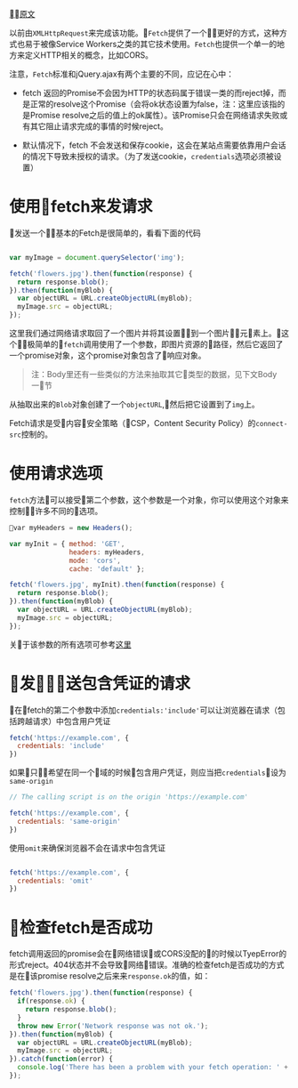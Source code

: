 [原文](https://developer.mozilla.org/en-US/docs/Web/API/Fetch_API/Using_Fetch)

<!--
This kind of functionality was previously achieved using XMLHttpRequest. Fetch provides a better alternative that can be easily used by other technologies such as Service Workers. Fetch also provides a single logical place to define other HTTP-related concepts such as CORS and extensions to HTTP.

Note that the fetch specification differs from jQuery.ajax() in mainly two ways that bear keeping in mind:

The Promise returned from fetch() won’t reject on HTTP error status even if the response is an HTTP 404 or 500. Instead, it will resolve normally (with ok status set to false), and it will only reject on network failure or if anything prevented the request from completing.
By default, fetch won't send or receive any cookies from the server, resulting in (导致) unauthenticated requests if the site relies on maintaining a user session (to send cookies, the credentials init option must be set).

-->
以前由`XMLHttpRequest`来完成该功能。`Fetch`提供了一个更好的方式，这种方式也易于被像Service Workers之类的其它技术使用。`Fetch`也提供一个单一的地方来定义HTTP相关的概念，比如CORS。

注意，`Fetch`标准和jQuery.ajax有两个主要的不同，应记在心中：

+ fetch 返回的Promise不会因为HTTP的状态码属于错误一类的而reject掉，而是正常的resolve这个Promise（会将ok状态设置为false，注：这里应该指的是Promise resolve之后的值上的ok属性）。该Promise只会在网络请求失败或有其它阻止请求完成的事情的时候reject。

+ 默认情况下，fetch 不会发送和保存cookie，这会在某站点需要依靠用户会话的情况下导致未授权的请求。（为了发送cookie，`credentials`选项必须被设置）

<!--

# Making fetch requests

A basic fetch request is really simple to set up. Have a look at the following code:

var myImage = document.querySelector('img');

fetch('flowers.jpg').then(function(response) {
  return response.blob();
}).then(function(myBlob) {
  var objectURL = URL.createObjectURL(myBlob);
  myImage.src = objectURL;
});

-->

# 使用fetch来发请求
发送一个基本的Fetch是很简单的，看看下面的代码
```javascript

var myImage = document.querySelector('img');

fetch('flowers.jpg').then(function(response) {
  return response.blob();
}).then(function(myBlob) {
  var objectURL = URL.createObjectURL(myBlob);
  myImage.src = objectURL;
});

```
<!--
Here we are fetching an image across the network and inserting it into an <img> element. The simplest use of fetch() takes one argument — the path to the resource you want to fetch — and returns a promise containing the response (a Response object).

This is just an HTTP response of course, not the actual image. To extract the image body content from the response, we use the blob() method (defined on the Body mixin, which is implemented by both the Request and Response objects.)
-->
这里我们通过网络请求取回了一个图片并将其设置到一个图片元素上。这个极简单的`fetch`调用使用了一个参数，即图片资源的路径，然后它返回了一个promise对象，这个promise对象包含了响应对象。

<!--Note: The Body mixin also has similar methods to extract other types of body content; see the Body section for more.-->
>注：Body里还有一些类似的方法来抽取其它类型的数据，见下文Body一节
<!--
An objectURL is then created from the extracted Blob, which is then inserted into the img.

Fetch requests are controlled by the connect-src directive of Content Security Policy rather than the directive of the resources it's retrieving.
-->

从抽取出来的`Blob`对象创建了一个`objectURL`,然后把它设置到了`img`上。

Fetch请求是受内容安全策略（CSP，Content Security Policy）的`connect-src`控制的。

<!--
Supplying request options

The fetch() method can optionally accept a second parameter, an init object that allows you to control a number of different settings:


-->

# 使用请求选项
`fetch`方法可以接受第二个参数，这个参数是一个对象，你可以使用这个对象来控制许多不同的选项。
```javascript
var myHeaders = new Headers();

var myInit = { method: 'GET',
               headers: myHeaders,
               mode: 'cors',
               cache: 'default' };

fetch('flowers.jpg', myInit).then(function(response) {
  return response.blob();
}).then(function(myBlob) {
  var objectURL = URL.createObjectURL(myBlob);
  myImage.src = objectURL;
});
```
关于该参数的所有选项可参考[这里](https://developer.mozilla.org/en-US/docs/Web/API/WindowOrWorkerGlobalScope/fetch)

# 发送包含凭证的请求
<!--
To cause browsers to send a request with credentials included, even for a cross-origin call, add credentials: 'include' to the init object you pass to the fetch() method.
-->

在fetch的第二个参数中添加`credentials:'include'`可以让浏览器在请求（包括跨越请求）中包含用户凭证

```javascript
fetch('https://example.com', {
  credentials: 'include'  
})
```

<!--
If you only want to send credentials if the request URL is on the same origin as the calling script, add credentials: 'same-origin'.
-->
如果只希望在同一个域的时候包含用户凭证，则应当把`credentials`设为`same-origin`

```javascript
// The calling script is on the origin 'https://example.com'

fetch('https://example.com', {
  credentials: 'same-origin'  
})
```
<!--

To instead ensure browsers don’t include credentials in the request, use credentials: 'omit'.

-->
使用`omit`来确保浏览器不会在请求中包含凭证
```javascript

fetch('https://example.com', {
  credentials: 'omit'  
})
```
<!--
Checking that the fetch was successful
--->
# 检查fetch是否成功
<!--
A fetch() promise will reject with a TypeError when a network error is encountered or CORS is misconfigured on the server side, although this usually means permission issues or similar — a 404 does not constitute a network error, for example.  An accurate check for a successful fetch() would include checking that the promise resolved, then checking that the Response.ok property has a value of true. The code would look something like this:
-->
fetch调用返回的promise会在网络错误或CORS没配的的时候以TyepError的形式reject。404状态并不会导致网络错误。准确的检查fetch是否成功的方式是在该promise resolve之后来来`response.ok`的值，如：

```javascript
fetch('flowers.jpg').then(function(response) {
  if(response.ok) {
    return response.blob();
  }
  throw new Error('Network response was not ok.');
}).then(function(myBlob) { 
  var objectURL = URL.createObjectURL(myBlob); 
  myImage.src = objectURL; 
}).catch(function(error) {
  console.log('There has been a problem with your fetch operation: ' + error.message);
});

